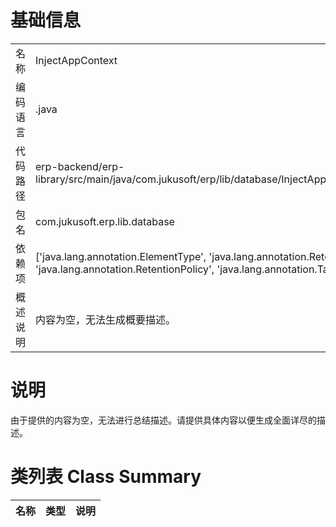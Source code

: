 # 基础信息

|      |      |
|------|------|
| 名称 | InjectAppContext |
| 编码语言 | .java |
| 代码路径 | erp-backend/erp-library/src/main/java/com.jukusoft/erp/lib/database/InjectAppContext.java |
| 包名 | com.jukusoft.erp.lib.database |
| 依赖项 | ['java.lang.annotation.ElementType', 'java.lang.annotation.Retention', 'java.lang.annotation.RetentionPolicy', 'java.lang.annotation.Target'] |
| 概述说明 | 内容为空，无法生成概要描述。 |

# 说明

由于提供的内容为空，无法进行总结描述。请提供具体内容以便生成全面详尽的描述。

# 类列表 Class Summary

| 名称   | 类型  | 说明 |
|-------|------|-------------|




